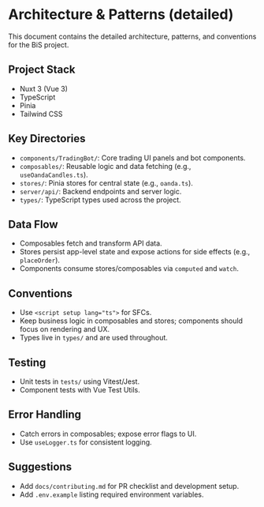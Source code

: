 # Architecture & Patterns (detailed)

This document contains the detailed architecture, patterns, and conventions for the BiS project.

## Project Stack

- Nuxt 3 (Vue 3)
- TypeScript
- Pinia
- Tailwind CSS

## Key Directories

- `components/TradingBot/`: Core trading UI panels and bot components.
- `composables/`: Reusable logic and data fetching (e.g., `useOandaCandles.ts`).
- `stores/`: Pinia stores for central state (e.g., `oanda.ts`).
- `server/api/`: Backend endpoints and server logic.
- `types/`: TypeScript types used across the project.

## Data Flow

- Composables fetch and transform API data.
- Stores persist app-level state and expose actions for side effects (e.g., `placeOrder`).
- Components consume stores/composables via `computed` and `watch`.

## Conventions

- Use `<script setup lang="ts">` for SFCs.
- Keep business logic in composables and stores; components should focus on rendering and UX.
- Types live in `types/` and are used throughout.

## Testing

- Unit tests in `tests/` using Vitest/Jest.
- Component tests with Vue Test Utils.

## Error Handling

- Catch errors in composables; expose error flags to UI.
- Use `useLogger.ts` for consistent logging.

## Suggestions

- Add `docs/contributing.md` for PR checklist and development setup.
- Add `.env.example` listing required environment variables.
